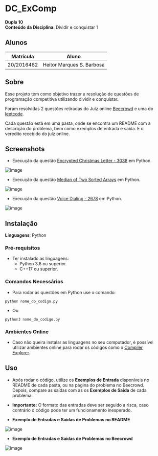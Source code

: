 # DC_ExComp

**Dupla 10**<br>
**Conteúdo da Disciplina**: Dividir e conquistar 1<br>

## Alunos
|Matrícula | Aluno |
| -- | -- |
| 20/2016462  |  Heitor Marques S. Barbosa |

## Sobre  

Esse projeto tem como objetivo trazer a resolução de questões de programação competitiva utilizando dividir e conquistar.

Foram resolvidas 2 questões retiradas do Juíz online [Beecrowd](https://www.beecrowd.com.br/) e uma do [leetcode](https://leetcode.com/problems).

Cada questão está em uma pasta, onde se encontra um README com a descrição do problema, bem como exemplos de entrada e saída. E o veredito recebido do juíz online.


## Screenshots

 - Execução da questão [Encrypted Christmas Letter - 3038](https://github.com/projeto-de-algoritmos/DC_ExComp/tree/main/Encrypted%20Christmas%20Letter%20-%203038) em Python. <br>
 
 ![image](https://user-images.githubusercontent.com/63034102/210290220-04861302-3bcb-41bd-9c7d-527f64846ce2.png)
 
 - Execução da questão [Median of Two Sorted Arrays](https://github.com/projeto-de-algoritmos/DC_ExComp/tree/main/Median%20of%20Two%20Sorted%20Arrays) em Python. <br>
 
 ![image](https://user-images.githubusercontent.com/63034102/210290266-4487fe9b-8d9a-4cb2-b056-47c7adb7f4cf.png)
 
 - Execução da questão [Voice Dialing - 2678](https://github.com/projeto-de-algoritmos/DC_ExComp/tree/main/Voice%20Dialing%20-%202678) em Python. <br>
 
 ![image](https://user-images.githubusercontent.com/63034102/210290339-243f205f-e691-4859-8ca2-c82842ace0f5.png)


## Instalação 
**Linguagens**: Python<br>

### Pré-requisitos
  - Ter instalado as linguagens:
    - Python 3.8 ou superior.
    - C++17 ou superior.
    
### Comandos Necessários

  - Para rodar as questões em Python use o comando:
  
  ```
  python nome_do_codigo.py
  ```
  
  - Ou:
  
  ```
  python3 nome_do_codigo.py
  ```
  
  
### Ambientes Online

 - Caso não queira instalar as linguagens no seu computador, é possível utilizar ambientes online para rodar os códigos como o [Compiler Explorer](https://godbolt.org/). <br>
   
## Uso 

 - Após rodar o código, utilize os **Exemplos de Entrada** disponíveis no README de cada pasta, ou na página do problema no Beecrowd. Depois, compare as saídas com as os **Exemplos de Saída** de cada problema.
 
 - **Importante:** O formato das entradas deve ser seguido a risca, caso contrário o código pode ter um funcionamento inesperado.
 
 - **Exemplo de Entradas e Saídas de Problemas no README** <br>
 
 ![image](https://user-images.githubusercontent.com/33001620/203197165-31eb7378-1ed5-4ab8-83fc-fdafea9bfc6e.png)
 
 - **Exemplo de Entradas e Saídas de Problemas no Beecrowd** <br>
 
 ![image](https://user-images.githubusercontent.com/33001620/203197240-6f4c19e7-3bff-4a4b-82b3-5845ecc3e90a.png)





